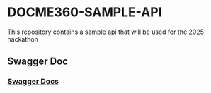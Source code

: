 # DOCME360-SAMPLE-API 

This repository contains a sample api that will be used for the 2025 hackathon


## Swagger Doc

### [Swagger Docs](http://localhost:3000/swagger-ui/index.html)